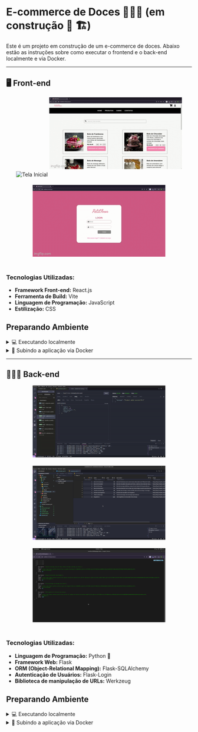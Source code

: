 # E-commerce de Doces 🍰🧁🍩 (em construção 🚧 🏗️)

Este é um projeto em construção de um e-commerce de doces. Abaixo estão as instruções sobre como executar o frontend e o back-end localmente e via Docker.

----
## 🖥️ Front-end

<div style="text-align:center;">
    <img src="./img/tela-inicial.gif" alt="Tela Inicial" style="width: 360px; height: auto; margin-bottom: 20px;">
    <img src="./img/products.gif" alt="Produtos" style="width: 360px; height: auto; margin-bottom: 20px;">
    <img src="./img/login.gif" alt="Login" style="width: 360px; height: auto; margin-bottom: 20px;">
</div>

### Tecnologias Utilizadas:

- **Framework Front-end:** React.js
- **Ferramenta de Build:** Vite
- **Linguagem de Programação:** JavaScript
- **Estilização:** CSS

## Preparando Ambiente

<details>
<summary>💻 Executando localmente</summary>

Certifique-se de ter o Node.js instalado em seu sistema.

Você pode baixá-lo em [Node.js](https://nodejs.org/).

1. Clone o repositório para o seu computador: 
`git@github.com:naiaraxavier/ecommerce-de-doces.git`

2. Abra um terminal e navegue até a pasta `frontend` do projeto:
```
cd ecommerce-de-doces/app/frontend
```

3. Instale as dependências do projeto executando o seguinte comando:
```
npm install
```

4. Após a instalação das dependências, inicie o servidor de desenvolvimento local executando:
```
npm run dev
```

5. O servidor de desenvolvimento será iniciado e você poderá acessar o aplicativo em seu navegador acessando 
`http://localhost:3000`.

</details>


<details>
<summary> 🐳 Subindo a aplicação via Docker </summary>

Certifique-se de ter o Docker instalado em seu sistema.

Você pode baixá-lo em [Docker](https://www.docker.com/).

1. Abra um terminal e navegue até a pasta `ecommerce-de-doces/app`, onde se encontra o arquivo `docker-compose.yml`

```
cd ecommerce-de-doces/app
``` 

2. Execute o seguinte comando para iniciar o aplicativo via Docker Compose:
```
docker-compose up -d
```

3. Aguarde até que o Docker construa a imagem e inicie o contêiner. Após a conclusão, você poderá acessar o aplicativo em seu navegador acessando `http://localhost:3000`

</details>

----
## 👩🏽‍💻 Back-end

<div style="text-align:center;">
    <img src="./img/add-product.gif" alt="Thunder Client" style="width: 360px; height: auto; margin-bottom: 20px;">
    <img src="./img/db.png" alt="Banco de dados" style="width: 360px; height: auto; margin-bottom: 20px;">
    <img src="./img/api.png" alt="API" style="width: 360px; height: auto; margin-bottom: 20px;">
</div>

### Tecnologias Utilizadas:

- **Linguagem de Programação:** Python 🐍
- **Framework Web:** Flask
- **ORM (Object-Relational Mapping):** Flask-SQLAlchemy
- **Autenticação de Usuários:** Flask-Login
- **Biblioteca de manipulação de URLs:** Werkzeug

## Preparando Ambiente

<details>
<summary>💻 Executando localmente</summary>

Certifique-se de ter o Python 3.10 instalado em seu sistema.

1. Clone o repositório para o seu computador: 
`git@github.com:naiaraxavier/ecommerce-de-doces.git`

2. Abra um terminal e navegue até a pasta `backend` do projeto:
```
cd ecommerce-de-doces/app/backend
```

3. Crie o ambiente virtual para o projeto
```
python3 -m venv .venv && source .venv/bin/activate
```

4. Instale as dependências do projeto executando o seguinte comando:
```
python3 -m pip install -r dev-requirements.txt
```

5. Após a instalação das dependências, inicie o servidor de desenvolvimento local executando:
```
python3 src/app.py
```

6. O servidor de desenvolvimento será iniciado e você poderá acessá-lo em: 
`http://127.0.0.1:5000`

</details>

<details>
<summary> 🐳 Subindo a aplicação via Docker </summary>

Em construção🚧 🏗️

</details>
